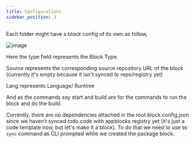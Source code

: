 ```yaml
---
title: Configurations
sidebar_position: 3
---
```


Each folder might have a block config of its own as follow,

![image](https://user-images.githubusercontent.com/33730398/218433607-4ee891f1-e583-4568-bd6d-ce38ac078057.png)

Here the type field represents the Block Type.

Source represents the corresponding source repository URL of the block (currently it's empty because it isn't synced to repo/registry yet)

Lang represents Language/ Runtime

And as the commands say start and build are for the commands to run the block and do the build.

Currently, there are no dependencies attached in the root block.config.json since we haven’t synced todo code with appblocks registry yet (it's just a code template now, but let's make it a block). To do that we need to use ```bb sync``` command as CLI prompted while we created the package block.
